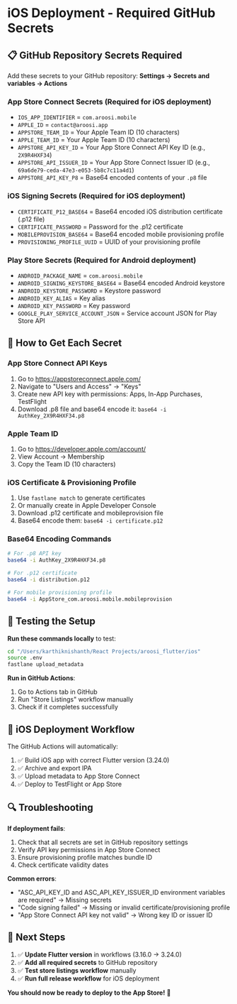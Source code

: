 # iOS Deployment - Required GitHub Secrets

## 📋 **GitHub Repository Secrets Required**

Add these secrets to your GitHub repository: **Settings → Secrets and variables → Actions**

### **App Store Connect Secrets** (Required for iOS deployment)
- `IOS_APP_IDENTIFIER` = `com.aroosi.mobile`
- `APPLE_ID` = `contact@aroosi.app`
- `APPSTORE_TEAM_ID` = Your Apple Team ID (10 characters)
- `APPLE_TEAM_ID` = Your Apple Team ID (10 characters)
- `APPSTORE_API_KEY_ID` = Your App Store Connect API Key ID (e.g., `2X9R4HXF34`)
- `APPSTORE_API_ISSUER_ID` = Your App Store Connect Issuer ID (e.g., `69a6de79-ceda-47e3-e053-5b8c7c11a4d1`)
- `APPSTORE_API_KEY_P8` = Base64 encoded contents of your `.p8` file

### **iOS Signing Secrets** (Required for iOS deployment)
- `CERTIFICATE_P12_BASE64` = Base64 encoded iOS distribution certificate (.p12 file)
- `CERTIFICATE_PASSWORD` = Password for the .p12 certificate
- `MOBILEPROVISION_BASE64` = Base64 encoded mobile provisioning profile
- `PROVISIONING_PROFILE_UUID` = UUID of your provisioning profile

### **Play Store Secrets** (Required for Android deployment)
- `ANDROID_PACKAGE_NAME` = `com.aroosi.mobile`
- `ANDROID_SIGNING_KEYSTORE_BASE64` = Base64 encoded Android keystore
- `ANDROID_KEYSTORE_PASSWORD` = Keystore password
- `ANDROID_KEY_ALIAS` = Key alias
- `ANDROID_KEY_PASSWORD` = Key password
- `GOOGLE_PLAY_SERVICE_ACCOUNT_JSON` = Service account JSON for Play Store API

## 🔧 **How to Get Each Secret**

### **App Store Connect API Keys**
1. Go to https://appstoreconnect.apple.com/
2. Navigate to "Users and Access" → "Keys"
3. Create new API key with permissions: Apps, In-App Purchases, TestFlight
4. Download .p8 file and base64 encode it: `base64 -i AuthKey_2X9R4HXF34.p8`

### **Apple Team ID**
1. Go to https://developer.apple.com/account/
2. View Account → Membership
3. Copy the Team ID (10 characters)

### **iOS Certificate & Provisioning Profile**
1. Use `fastlane match` to generate certificates
2. Or manually create in Apple Developer Console
3. Download .p12 certificate and mobileprovision file
4. Base64 encode them: `base64 -i certificate.p12`

### **Base64 Encoding Commands**
```bash
# For .p8 API key
base64 -i AuthKey_2X9R4HXF34.p8

# For .p12 certificate
base64 -i distribution.p12

# For mobile provisioning profile
base64 -i AppStore_com.aroosi.mobile.mobileprovision
```

## 🚀 **Testing the Setup**

**Run these commands locally** to test:
```bash
cd "/Users/karthiknishanth/React Projects/aroosi_flutter/ios"
source .env
fastlane upload_metadata
```

**Run in GitHub Actions**:
1. Go to Actions tab in GitHub
2. Run "Store Listings" workflow manually
3. Check if it completes successfully

## 📱 **iOS Deployment Workflow**

The GitHub Actions will automatically:
1. ✅ Build iOS app with correct Flutter version (3.24.0)
2. ✅ Archive and export IPA
3. ✅ Upload metadata to App Store Connect
4. ✅ Deploy to TestFlight or App Store

## 🔍 **Troubleshooting**

**If deployment fails**:
1. Check that all secrets are set in GitHub repository settings
2. Verify API key permissions in App Store Connect
3. Ensure provisioning profile matches bundle ID
4. Check certificate validity dates

**Common errors**:
- "ASC_API_KEY_ID and ASC_API_KEY_ISSUER_ID environment variables are required" → Missing secrets
- "Code signing failed" → Missing or invalid certificate/provisioning profile
- "App Store Connect API key not valid" → Wrong key ID or issuer ID

## 🎯 **Next Steps**

1. ✅ **Update Flutter version** in workflows (3.16.0 → 3.24.0)
2. ✅ **Add all required secrets** to GitHub repository
3. ✅ **Test store listings workflow** manually
4. ✅ **Run full release workflow** for iOS deployment

**You should now be ready to deploy to the App Store!** 🎉

